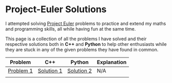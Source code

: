 # Project-Euler Solutions
I attempted solving [Project Euler](https://projecteuler.net) problems to practice and extend my maths and programming skills, all while having fun at the same time.

This page is a collection of all the problems I have solved and their respective solutions both in **C++** and **Python** to help other enthusiasts while they are stuck in any of the given problems they have found in common.



| Problem  |C++  |Python   |Explanation   |
|---|---|---|---|
|  [Problem 1](https://projecteuler.net/problem=1) | [Solution 1](https://github.com/chiraag-kakar/Project-Euler/blob/master/Problem1.cpp)  | [Solution 2](https://github.com/chiraag-kakar/Project-Euler/blob/master/Problem1.py)  |  N/A |
|   |   |   |   |



